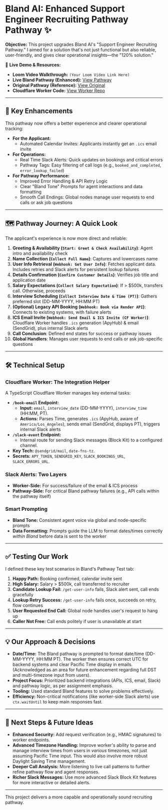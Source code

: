 # Bland AI: Enhanced Support Engineer Recruiting Pathway  Pathway ✨

**Objective:** This project upgrades Bland AI's "Support Engineer Recruiting Pathway." I aimed for a solution that's not just functional but also reliable, user-friendly, and gives clear operational insights—the "120% solution."

🔗 **Live Demo & Resources:**
*   **Loom Video Walkthrough:** `(Your Loom Video Link Here)`
*   **Live Bland Pathway (Enhanced):** [View Pathway](https://app.bland.ai/dashboard/convo-pathways?id=a06ee867-afbb-4736-b580-4125768c3899)
*   **Original Pathway (Reference):** [View Original](https://app.bland.ai/dashboard/convo-pathways?id=22e38484-e3b3-4870-99fe-3347f7a87537)
*   **Cloudflare Worker Code:** [View Worker Repo](https://github.com/lyori6/bland-cloudflare-clean)

---

## 🚀 Key Enhancements

This pathway now offers a better experience and clearer operational tracking:

*   **For the Applicant:**
    *   Automated Calendar Invites: Applicants instantly get an `.ics` email invite
*   **For Operations:**
    *   Real Time Slack Alerts: Quick updates on bookings and critical errors
    *   Pathway Tags: Easy filtering of call logs (e.g., `booked_and_completed`, `error_lookup_failed`)
*   **For Pathway Performance:**
    *   Improved Error Handling & API Retry Logic 
    *   Clear "Bland Tone" Prompts for agent interactions and data formatting
    *   Smooth Call Endings: Global nodes manage user requests to end calls or ask job questions

---

## 🗺️ Pathway Journey: A Quick Look

The applicant's experience is now more direct and reliable:

1.  **Greeting & Availability (`Start: Greet & Check Availability`)**: Agent intro and availability check
2.  **Name Collection (`Collect Full Name`)**: Captures and lowercases name
3.  **User Info Retrieval (`Webhook: Get User Info`)**: Fetches applicant data. Includes retries and Slack alerts for persistent lookup failures
4.  **Details Confirmation (`Confirm Customer Details`)**: Verifies job title and application date
5.  **Salary Expectations (`Collect Salary Expectation`)**: If > $500k, transfers call. Otherwise, proceeds
6.  **Interview Scheduling (`Collect Interview Date & Time (PT)`)**: Gathers preferred slot (DD-MM-YYYY, HH:MM PT)
7.  **(Optional) Legacy API Booking (`Webhook: Book via Render API`)**: Connects to existing systems, with failure alerts
8.  **ICS Email Invite (`Webhook: Send Email & ICS Invite (CF Worker)`)**: Cloudflare Worker handles `.ics` generation (ApyHub) & email (SendGrid), plus internal Slack alerts
9.  **Call Conclusion**: Defined end states for success or pathway issues
10. **Global Handlers**: Manages user requests to end calls or ask job-specific questions

---

## 🛠️ Technical Setup

### Cloudflare Worker: The Integration Helper
A TypeScript Cloudflare Worker manages key external tasks:

*   **`/book-email` Endpoint:**
    *   **Input:** `email`, `interview_date` (DD-MM-YYYY), `interview_time` (HH:MM, PT).
    *   **Actions:** Parses Time, generates `.ics` (ApyHub, aware of `America/Los_Angeles`), sends email (SendGrid, displays PT), triggers internal Slack alerts
*   **`/slack-event` Endpoint:**
    *   Internal route for sending Slack messages (Block Kit) to a configured channel.
*   **Key Tech:** `@sendgrid/mail`, `date-fns-tz`.
*   **Secrets:** `APY_TOKEN`, `SENDGRID_KEY`, `SLACK_BOOKINGS_URL`, `SLACK_ERRORS_URL`.

### Slack Alerts: Two Layers
*   **Worker-Side:** For success/failure of the email & ICS process
*   **Pathway-Side:** For critical Bland pathway failures (e.g., API calls within the pathway itself)

### Smart Prompting
*   **Bland Tone:** Consistent agent voice via global and node-specific prompts
*   **Data Formatting:** Prompts guide the LLM to format dates/times correctly *within Bland* before data is sent to the worker

---

## ✅ Testing Our Work

I defined these key test scenarios in Bland's Pathway Test tab:

1.  **Happy Path:** Booking confirmed, calendar invite sent
2.  **High Salary:** Salary > $500k, call transferred to recruiter
3.  **Candidate Lookup Fail:** `/get-user-info` fails, Slack alert sent, call ends gracefully
4.  **Lookup Retry Success:** `/get-user-info` fails once, succeeds on retry, flow continues
5.  **User Requested End Call:** Global node handles user's request to hang up
6.  **Caller Not Free:** Call ends politely if user is unavailable at start

---

## 💡 Our Approach & Decisions

*   **Date/Time:** The Bland pathway is prompted to format date/time (DD-MM-YYYY, HH:MM PT). The worker then ensures correct UTC for backend systems and clear Pacific Time display in emails. (Acknowledged as an area for future enhancement regarding full DST and multi-timezone input from users).
*   **Project Focus:** Prioritized backend integrations (APIs, ICS, email, Slack) and pathway logic, as per assignment emphasis.
*   **Tooling:** Used standard Bland features to solve problems effectively.
*   **Efficiency:** Non-critical notifications (like worker-side Slack alerts) use `ctx.waitUntil` to keep main responses fast.

---

## 🔮 Next Steps & Future Ideas

*   **Enhanced Security:** Add request verification (e.g., HMAC signatures) to worker endpoints.
*   **Advanced Timezone Handling:** Improve worker's ability to parse and manage interview times from users in *various* timezones, not just assuming Pacific Time input. This would also involve more robust Daylight Saving Time management.
*   **Deeper Call Analysis:** More listening to live call patterns to further refine pathway flow and agent responses.
*   **Richer Slack Messages:** Use more advanced Slack Block Kit features for more interactive or detailed alerts.

---

This project delivers a more capable and operationally sound recruiting pathway.
